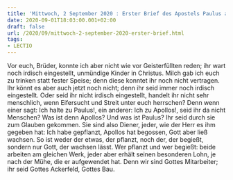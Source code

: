 ```yaml
---
title: 'Mittwoch, 2 September 2020 : Erster Brief des Apostels Paulus an die Korinther 3,1-9.'
date: 2020-09-01T18:03:00.001+02:00
draft: false
url: /2020/09/mittwoch-2-september-2020-erster-brief.html
tags: 
- LECTIO
---
```


Vor euch, Brüder, konnte ich aber nicht wie vor Geisterfüllten reden; ihr wart noch irdisch eingestellt, unmündige Kinder in Christus. Milch gab ich euch zu trinken statt fester Speise; denn diese konntet ihr noch nicht vertragen. Ihr könnt es aber auch jetzt noch nicht; denn ihr seid immer noch irdisch eingestellt. Oder seid ihr nicht irdisch eingestellt, handelt ihr nicht sehr menschlich, wenn Eifersucht und Streit unter euch herrschen? Denn wenn einer sagt: Ich halte zu Paulus!, ein anderer: Ich zu Apollos!, seid ihr da nicht Menschen? Was ist denn Apollos? Und was ist Paulus? Ihr seid durch sie zum Glauben gekommen. Sie sind also Diener, jeder, wie der Herr es ihm gegeben hat: Ich habe gepflanzt, Apollos hat begossen, Gott aber ließ wachsen. So ist weder der etwas, der pflanzt, noch der, der begießt, sondern nur Gott, der wachsen lässt. Wer pflanzt und wer begießt: beide arbeiten am gleichen Werk, jeder aber erhält seinen besonderen Lohn, je nach der Mühe, die er aufgewendet hat. Denn wir sind Gottes Mitarbeiter; ihr seid Gottes Ackerfeld, Gottes Bau.